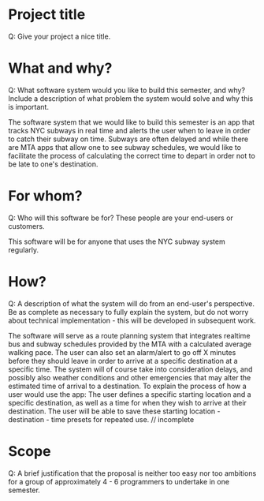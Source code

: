 # Project title
Q: Give your project a nice title.

# What and why?
Q: What software system would you like to build this semester, and why? Include a description of what problem the system would solve and why this is important.

The software system that we would like to build this semester is an app that tracks NYC subways in real time and alerts the user when to leave in order to catch their subway on time. Subways are often delayed and while there are MTA apps that allow one to see subway schedules, we would like to facilitate the process of calculating the correct time to depart in order not to be late to one's destination.

# For whom?
Q: Who will this software be for? These people are your end-users or customers.

This software will be for anyone that uses the NYC subway system regularly.

# How?
Q: A description of what the system will do from an end-user's perspective. Be as complete as necessary to fully explain the system, but do not worry about technical implementation - this will be developed in subsequent work.

The software will serve as a route planning system that integrates realtime bus and subway schedules provided by the MTA with a calculated average walking pace. The user can also set an alarm/alert to go off X minutes before they should leave in order to arrive at a specific destination at a specific time. The system will of course take into consideration delays, and possibly also weather conditions and other emergencies that may alter the estimated time of arrival to a destination. To explain the process of how a user would use the app:
The user defines a specific starting location and a specific destination, as well as a time for when they wish to arrive at their destination. The user will be able to save these starting location - destination - time presets for repeated use.
// incomplete

# Scope
Q: A brief justification that the proposal is neither too easy nor too ambitions for a group of approximately 4 - 6 programmers to undertake in one semester.
